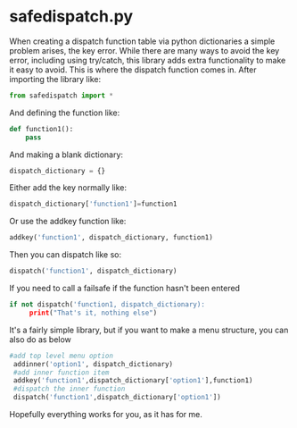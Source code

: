 # safedispatch.py
When creating a dispatch function table via python dictionaries a simple problem arises, the key error.
While there are many ways to avoid the key error, including using try/catch, this library adds extra functionality to make it easy to avoid.
This is where the dispatch function comes in. 
After importing the library like:
```python
from safedispatch import *
```
And defining the function like:
```python
def function1():
    pass
```
And making a blank dictionary:
```python
dispatch_dictionary = {}
```
Either add the key normally like:
```python
dispatch_dictionary['function1']=function1 
```
Or use the addkey function like:
```python
addkey('function1', dispatch_dictionary, function1)
```
Then you can dispatch like so:
```python
dispatch('function1', dispatch_dictionary)
```
If you need to call a failsafe if the function hasn't been entered
```python
if not dispatch('function1, dispatch_dictionary):
     print("That's it, nothing else")
```
It's a fairly simple library, but if you want to make a menu structure, you can also do as below
```python
#add top level menu option
 addinner('option1', dispatch_dictionary)
 #add inner function item
 addkey('function1',dispatch_dictionary['option1'],function1)
 #dispatch the inner function
 dispatch('function1',dispatch_dictionary['option1'])
 ```
 Hopefully everything works for you, as it has for me. 

